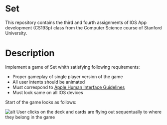 # Set
This repository contains the third and fourth assignments of IOS App development (CS193p) class from the Computer Science course of Stanford University.

# Description
Implement a game of Set whith satisfying following requirements:
* Proper gameplay of single player version of the game
* All user intents should be animated
* Must correspond to [Apple Human Interface Guidelines](https://developer.apple.com/design/human-interface-guidelines/ios/overview/themes/)
* Must look same on all IOS devices

Start of the game looks as follows:

![alt User clicks on the deck and cards are flying out sequentually to where they belong in the game](https://media.giphy.com/media/cQqHCMYu1Icv8kgrfZ/giphy.gif?cid=790b76114ecc5bfc58ba78e5dc8674815cdcab5a98addcbf&rid=giphy.gif&ct=g)
